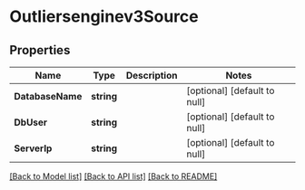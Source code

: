 # Outliersenginev3Source

## Properties
Name | Type | Description | Notes
------------ | ------------- | ------------- | -------------
**DatabaseName** | **string** |  | [optional] [default to null]
**DbUser** | **string** |  | [optional] [default to null]
**ServerIp** | **string** |  | [optional] [default to null]

[[Back to Model list]](../README.md#documentation-for-models) [[Back to API list]](../README.md#documentation-for-api-endpoints) [[Back to README]](../README.md)

